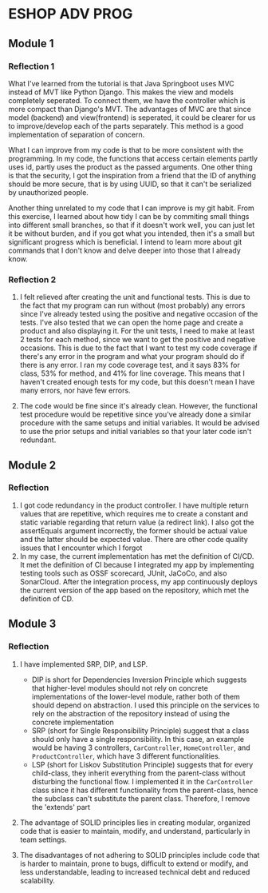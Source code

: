 <h1> ESHOP ADV PROG </h1>

## Module 1

### Reflection 1
What I've learned from the tutorial is that Java Springboot uses
MVC instead of MVT like Python Django. This makes the view and models
completely seperated. To connect them, we have the controller which is more
compact than Django's MVT. The advantages of MVC are that since
model (backend) and view(frontend) is seperated, it could be clearer
for us to improve/develop each of the parts separately. This method is
a good implementation of separation of concern.

What I can improve from my code is that to be more consistent with the programming.
In my code, the functions that access certain elements partly uses id, partly uses
the product as the passed arguments. One other thing is that the security, I got the
inspiration from a friend that the ID of anything should be more secure, that is by using
UUID, so that it can't be serialized by unauthorized people. 

Another thing unrelated to my code that I can improve is my git habit. From this exercise,
I learned about how tidy I can be by commiting small things into different small branches, so that
if it doesn't work well, you can just let it be without burden, and if you got what you intended,
then it's a small but significant progress which is beneficial. I intend to learn more about
git commands that I don't know and delve deeper into those that I already know.

### Reflection 2
1. I felt relieved after creating the unit and functional tests. This is due to the fact that my program
can run without (most probably) any errors since I've already tested using the positive and negative occasion
of the tests. I've also tested that we can open the home page and create a product and also displaying it.
For the unit tests, I need to make at least 2 tests for each method, since we want to get the positive and negative
occasions. This is due to the fact that I want to test my code coverage if there's any error in the program and what
your program should do if there is any error. I ran my code coverage test, and it says 83% for class, 53% for method,
and 41% for line coverage. This means that I haven't created enough tests for my code, but this doesn't mean I have
many errors, nor have few errors.

2. The code would be fine since it's already clean. However, the functional test procedure would be repetitive
since you've already done a similar procedure with the same setups and initial variables. It would be advised to use the
prior setups and initial variables so that your later code isn't redundant.

   
## Module 2
### Reflection
1. I got code redundancy in the product controller. I have multiple return values that are repetitive, which requires
me to create a constant and static variable regarding that return value (a redirect link). I also got the assertEquals
argument incorrectly, the former should be actual value and the latter should be expected value. There are other 
code quality issues that I encounter which I forgot
2. In my case, the current implementation has met the definition of CI/CD. It met the definition of CI because I
integrated my app by implementing testing tools such as OSSF scorecard, JUnit, JaCoCo, and also SonarCloud. After 
the integration process, my app continuously deploys the current version of the app based on the repository, which met
the definition of CD.

## Module 3
### Reflection
1. I have implemented SRP, DIP, and LSP. 
   - DIP is short for Dependencies Inversion Principle which suggests that
   higher-level modules should not rely on concrete implementations of the lower-level module, rather both of them
   should depend on abstraction. I used this principle on the services to rely on the abstraction of the repository 
   instead of using the concrete implementation
   - SRP (short for Single Responsibility Principle) suggest that a class should only have a single responsibility. In 
   this case, an example would be having 3 controllers, `CarController`, `HomeController`, and `ProductController`, 
   which have 3 different functionalities.
   - LSP (short for Liskov Substitution Principle) suggests that for every child-class, they inherit everything from
   the parent-class without disturbing the functional flow. I implemented it in the `CarController` class since it 
   has different functionality from the parent-class, hence the subclass can't substitute the parent class. Therefore,
   I remove the 'extends' part
   
2. The advantage of SOLID principles lies in creating modular, organized code that is easier to maintain, modify, and 
understand, particularly in team settings.

3. The disadvantages of not adhering to SOLID principles include code that is harder to maintain, prone to bugs, 
difficult to extend or modify, and less understandable, leading to increased technical debt and reduced scalability.

